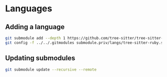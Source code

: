 # Languages

## Adding a language

```sh
git submodule add --depth 1 https://github.com/tree-sitter/tree-sitter-ruby.git
git config -f ../../.gitmodules submodule.priv/langs/tree-sitter-ruby.shallow true
```

## Updating submodules

```sh
git submodule update --recursive --remote
```
